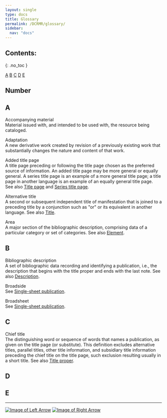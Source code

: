 ```yaml
---
layout: single
type: docs
title: Glossary
permalink: /DCRMR/glossary/
sidebar:
  nav: "docs"
---
```


## Contents:
{: .no_toc }

[A](/DCRMR/glossary/#a) [B](/DCRMR/glossary/#b) [C](/DCRMR/glossary/#c) [D](/DCRMR/glossary/#d) [E](/DCRMR/glossary/#e)

## Number

## A

<a name="Accompanying-material">Accompanying material</a>    
Material issued with, and intended to be used with, the resource being cataloged.

<a name="Adaptation">Adaptation</a>   
A new derivative work created by revision of a previously existing work that substantially changes the nature and content of that work.

<a name="Added-title-page">Added title page</a>  
A title page preceding or following the title page chosen as the preferred source of information. An added title page may be more general or equally general. A series title page is an example of a more general title page; a title page in another language is an example of an equally general title page. See also [Title page](/DCRMR/glossary/#Title-page) and [Series title page](/DCRMR/glossary/#Series-title-page).

<a name="Alternative-title">Alternative title</a>   
A second or subsequent independent title of manifestation that is joined to a preceding title by a conjunction such as "or" or its equivalent in another language. See also [Title](/DCRMR/glossary/#Title).

<a name="Area">Area</a>  
A major section of the bibliographic description, comprising data of a particular category or set of categories. See also [Element](/DCRMR/glossary/#Element).

## B

<a name="Bibliographic-description">Bibliographic description</a>  
A set of bibliographic data recording and identifying a publication, i.e., the description that begins with the title proper and ends with the last note. See also [Description](/DCRMR/glossary/#Description).

<a name="Broadside">Broadside</a>  
See [Single-sheet publication](/DCRMR/glossary/#Single-sheet-publication).

<a name="Broadsheet">Broadsheet</a>  
See [Single-sheet publication](/DCRMR/glossary/#Single-sheet-publication).

## C
<a name="Chief-title">Chief title</a>  
The distinguishing word or sequence of words that names a publication, as given on the title page (or substitute). This definition excludes alternative titles, parallel titles, other title information, and subsidiary title information preceding the chief title on the title page, such exclusion resulting usually in a short title. See also [Title proper](/DCRMR/glossary/#title-proper).

## D

## E

---

[![Image of Left Arrow](https://rbms-bsc.github.io/DCRMR/assets/pictures/navigation/Arrow_Left.png "K — Instruction mappings from DCRM to DCRMR")](/DCRMR/appendices/Appendix-k/)
[![Image of Right Arrow](https://rbms-bsc.github.io/DCRMR/assets/pictures/navigation/Arrow_Right.png "Changelog")](/DCRMR/changelog/)